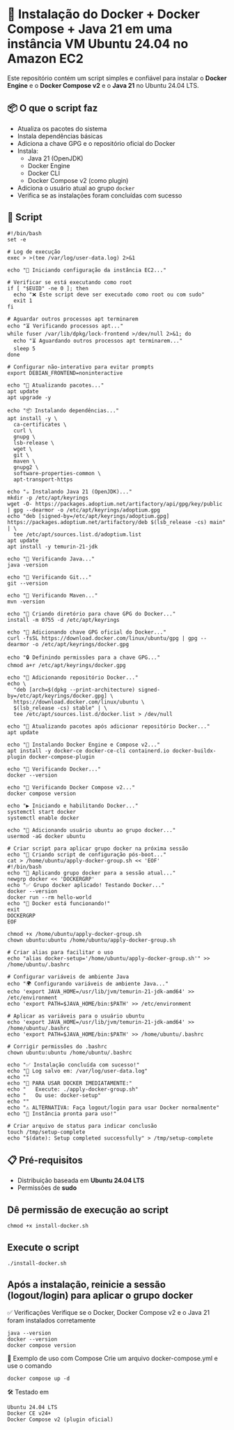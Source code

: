 # 🚀  Instalação do Docker + Docker Compose + Java 21 em uma instância VM Ubuntu 24.04 no Amazon EC2

Este repositório contém um script simples e confiável para instalar o **Docker Engine** e o **Docker Compose v2** e o **Java 21** no Ubuntu 24.04 LTS.

## 📦 O que o script faz

- Atualiza os pacotes do sistema
- Instala dependências básicas
- Adiciona a chave GPG e o repositório oficial do Docker
- Instala:
  - Java 21 (OpenJDK)
  - Docker Engine
  - Docker CLI
  - Docker Compose v2 (como plugin)
- Adiciona o usuário atual ao grupo `docker`
- Verifica se as instalações foram concluídas com sucesso

## 📁 Script

  ```
#!/bin/bash
set -e

# Log de execução
exec > >(tee /var/log/user-data.log) 2>&1

echo "🚀 Iniciando configuração da instância EC2..."

# Verificar se está executando como root
if [ "$EUID" -ne 0 ]; then 
    echo "❌ Este script deve ser executado como root ou com sudo"
    exit 1
fi

# Aguardar outros processos apt terminarem
echo "⏳ Verificando processos apt..."
while fuser /var/lib/dpkg/lock-frontend >/dev/null 2>&1; do
    echo "⏳ Aguardando outros processos apt terminarem..."
    sleep 5
done

# Configurar não-interativo para evitar prompts
export DEBIAN_FRONTEND=noninteractive

echo "🔧 Atualizando pacotes..."
apt update
apt upgrade -y

echo "📦 Instalando dependências..."
apt install -y \
    ca-certificates \
    curl \
    gnupg \
    lsb-release \
    wget \
    git \
    maven \
    gnupg2 \
    software-properties-common \
    apt-transport-https

echo "☕ Instalando Java 21 (OpenJDK)..."
mkdir -p /etc/apt/keyrings
wget -O- https://packages.adoptium.net/artifactory/api/gpg/key/public | gpg --dearmor -o /etc/apt/keyrings/adoptium.gpg
echo "deb [signed-by=/etc/apt/keyrings/adoptium.gpg] https://packages.adoptium.net/artifactory/deb $(lsb_release -cs) main" | \
    tee /etc/apt/sources.list.d/adoptium.list
apt update
apt install -y temurin-21-jdk

echo "🧪 Verificando Java..."
java -version

echo "🧪 Verificando Git..."
git --version

echo "🧪 Verificando Maven..."
mvn -version

echo "📂 Criando diretório para chave GPG do Docker..."
install -m 0755 -d /etc/apt/keyrings

echo "🔑 Adicionando chave GPG oficial do Docker..."
curl -fsSL https://download.docker.com/linux/ubuntu/gpg | gpg --dearmor -o /etc/apt/keyrings/docker.gpg

echo "🔒 Definindo permissões para a chave GPG..."
chmod a+r /etc/apt/keyrings/docker.gpg

echo "📝 Adicionando repositório Docker..."
echo \
    "deb [arch=$(dpkg --print-architecture) signed-by=/etc/apt/keyrings/docker.gpg] \
    https://download.docker.com/linux/ubuntu \
    $(lsb_release -cs) stable" | \
    tee /etc/apt/sources.list.d/docker.list > /dev/null

echo "🔄 Atualizando pacotes após adicionar repositório Docker..."
apt update

echo "🐳 Instalando Docker Engine e Compose v2..."
apt install -y docker-ce docker-ce-cli containerd.io docker-buildx-plugin docker-compose-plugin

echo "🧪 Verificando Docker..."
docker --version

echo "🧪 Verificando Docker Compose v2..."
docker compose version

echo "▶️ Iniciando e habilitando Docker..."
systemctl start docker
systemctl enable docker

echo "👤 Adicionando usuário ubuntu ao grupo docker..."
usermod -aG docker ubuntu

# Criar script para aplicar grupo docker na próxima sessão
echo "🔧 Criando script de configuração pós-boot..."
cat > /home/ubuntu/apply-docker-group.sh << 'EOF'
#!/bin/bash
echo "🐳 Aplicando grupo docker para a sessão atual..."
newgrp docker << 'DOCKERGRP'
echo "✅ Grupo docker aplicado! Testando Docker..."
docker --version
docker run --rm hello-world
echo "🎉 Docker está funcionando!"
exit
DOCKERGRP
EOF

chmod +x /home/ubuntu/apply-docker-group.sh
chown ubuntu:ubuntu /home/ubuntu/apply-docker-group.sh

# Criar alias para facilitar o uso
echo "alias docker-setup='/home/ubuntu/apply-docker-group.sh'" >> /home/ubuntu/.bashrc

# Configurar variáveis de ambiente Java
echo "🌍 Configurando variáveis de ambiente Java..."
echo 'export JAVA_HOME=/usr/lib/jvm/temurin-21-jdk-amd64' >> /etc/environment
echo 'export PATH=$JAVA_HOME/bin:$PATH' >> /etc/environment

# Aplicar as variáveis para o usuário ubuntu
echo 'export JAVA_HOME=/usr/lib/jvm/temurin-21-jdk-amd64' >> /home/ubuntu/.bashrc
echo 'export PATH=$JAVA_HOME/bin:$PATH' >> /home/ubuntu/.bashrc

# Corrigir permissões do .bashrc
chown ubuntu:ubuntu /home/ubuntu/.bashrc

echo "✅ Instalação concluída com sucesso!"
echo "📝 Log salvo em: /var/log/user-data.log"
echo ""
echo "🐳 PARA USAR DOCKER IMEDIATAMENTE:"
echo "   Execute: ./apply-docker-group.sh"
echo "   Ou use: docker-setup"
echo ""
echo "⚠️ ALTERNATIVA: Faça logout/login para usar Docker normalmente"
echo "🎉 Instância pronta para uso!"

# Criar arquivo de status para indicar conclusão
touch /tmp/setup-complete
echo "$(date): Setup completed successfully" > /tmp/setup-complete
```

## 📋 Pré-requisitos

- Distribuição baseada em **Ubuntu 24.04 LTS**
- Permissões de **sudo**

## Dê permissão de execução ao script
```
chmod +x install-docker.sh
```

## Execute o script
```
./install-docker.sh
```

## Após a instalação, reinicie a sessão (logout/login) para aplicar o grupo docker

✅ Verificações
Verifique se o Docker, Docker Compose v2 e o Java 21 foram instalados corretamente
```
java --version
docker --version
docker compose version
```

🐳 Exemplo de uso com Compose
Crie um arquivo docker-compose.yml e use o comando
```
docker compose up -d
```

🛠️ Testado em
```
Ubuntu 24.04 LTS
Docker CE v24+
Docker Compose v2 (plugin oficial)
```
